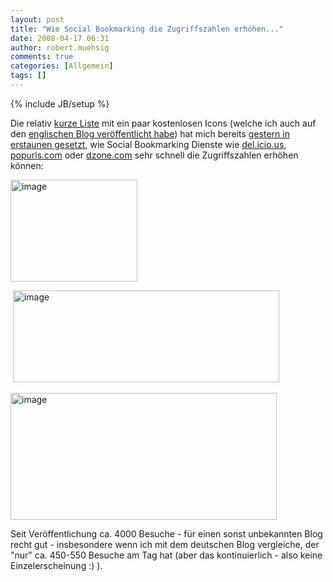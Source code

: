 ```yaml
---
layout: post
title: "Wie Social Bookmarking die Zugriffszahlen erhöhen..."
date: 2008-04-17 06:31
author: robert.muehsig
comments: true
categories: [Allgemein]
tags: []
---
```

{% include JB/setup %}
<p>Die relativ <a href="{{BASE_PATH}}/2008/04/15/icons-icons-icons-kostenlos/">kurze Liste</a> mit ein paar kostenlosen Icons (welche ich auch auf den <a href="{{BASE_PATH}}-in/2008/04/15/icons-icons-icons-for-free/">englischen Blog veröffentlicht habe</a>) hat mich bereits <a href="{{BASE_PATH}}/2008/04/16/kostenlos-ist-beliebt/">gestern in erstaunen gesetzt</a>, wie Social Bookmarking Dienste wie <a href="http://del.icio.us/">del.icio.us</a>, <a href="http://popurls.com/">popurls.com</a> oder <a href="dzone.com">dzone.com</a> sehr schnell die Zugriffszahlen erhöhen können:</p> <p><a href="{{BASE_PATH}}/assets/wp-images/image388.png"><img style="border-right: 0px; border-top: 0px; border-left: 0px; border-bottom: 0px" height="163" alt="image" src="{{BASE_PATH}}/assets/wp-images/image-thumb367.png" width="203" border="0"></a> </p> <p>&nbsp;<a href="{{BASE_PATH}}/assets/wp-images/image389.png"><img style="border-right: 0px; border-top: 0px; border-left: 0px; border-bottom: 0px" height="147" alt="image" src="{{BASE_PATH}}/assets/wp-images/image-thumb368.png" width="426" border="0"></a> </p> <p><a href="{{BASE_PATH}}/assets/wp-images/image390.png"><img style="border-right: 0px; border-top: 0px; border-left: 0px; border-bottom: 0px" height="203" alt="image" src="{{BASE_PATH}}/assets/wp-images/image-thumb369.png" width="426" border="0"></a></p> <p>Seit Veröffentlichung ca. 4000 Besuche - für einen sonst unbekannten Blog recht gut - insbesondere wenn ich mit dem deutschen Blog vergleiche, der "nur" ca. 450-550 Besuche am Tag hat (aber das kontinuierlich - also keine Einzelerscheinung :) ).</p>
